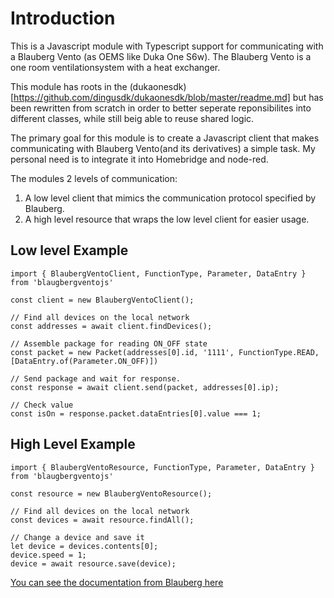 # Introduction

This is a Javascript module with Typescript support for communicating with a Blauberg Vento (as OEMS like Duka One S6w).
The Blauberg Vento is a one room ventilationsystem with a heat exchanger.

This module has roots in the (dukaonesdk)[https://github.com/dingusdk/dukaonesdk/blob/master/readme.md] but has been rewritten from scratch in order to better seperate reponsibilites into different classes, while still beig able to reuse shared logic.

The primary goal for this module is to create a Javascript client that makes communicating with Blauberg Vento(and its derivatives) a simple task. My personal need is to integrate it into Homebridge and node-red.

The modules 2 levels of communication:
1. A low level client that mimics the communication protocol specified by Blauberg.
2. A high level resource that wraps the low level client for easier usage.
 
## Low level Example 

```
import { BlaubergVentoClient, FunctionType, Parameter, DataEntry } from 'blaugbergventojs'

const client = new BlaubergVentoClient();

// Find all devices on the local network
const addresses = await client.findDevices();

// Assemble package for reading ON_OFF state
const packet = new Packet(addresses[0].id, '1111', FunctionType.READ, [DataEntry.of(Parameter.ON_OFF)])

// Send package and wait for response.
const response = await client.send(packet, addresses[0].ip);

// Check value
const isOn = response.packet.dataEntries[0].value === 1;
```

## High Level Example

```
import { BlaubergVentoResource, FunctionType, Parameter, DataEntry } from 'blaugbergventojs'

const resource = new BlaubergVentoResource();

// Find all devices on the local network
const devices = await resource.findAll();

// Change a device and save it
let device = devices.contents[0];
device.speed = 1;
device = await resource.save(device);

```

[You can see the documentation from Blauberg here](https://blaubergventilatoren.de/uploads/download/b133_4_1en_01preview.pdf)
